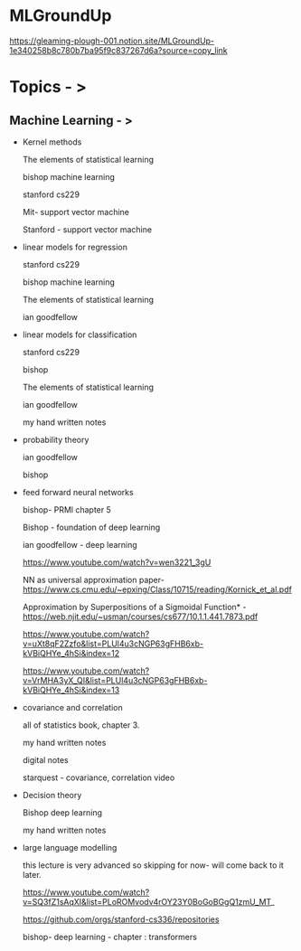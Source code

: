 # MLGroundUp
https://gleaming-plough-001.notion.site/MLGroundUp-1e340258b8c780b7ba95f9c837267d6a?source=copy_link

# Topics - >

## Machine Learning - >

- Kernel methods
    
    The elements of statistical learning
    
    bishop machine learning
    
    stanford cs229
    
    Mit- support vector machine
    
    Stanford - support vector machine
    
- linear models for regression
    
    stanford cs229
    
    bishop machine learning
    
    The elements of statistical learning
    
    ian goodfellow
    
- linear models for classification
    
    stanford cs229
    
    bishop 
    
    The elements of statistical learning
    
    ian goodfellow

    my hand written notes
    
- probability theory
    
    ian goodfellow
    
    bishop
    
- feed forward neural networks
    
    bishop- PRMl chapter 5
    
    Bishop - foundation of deep learning 
    
    ian goodfellow - deep learning
    
    https://www.youtube.com/watch?v=wen3221_3gU
    
    NN as universal approximation paper- https://www.cs.cmu.edu/~epxing/Class/10715/reading/Kornick_et_al.pdf
    
    Approximation by Superpositions of a Sigmoidal Function*  - https://web.njit.edu/~usman/courses/cs677/10.1.1.441.7873.pdf
    
    https://www.youtube.com/watch?v=uXt8qF2Zzfo&list=PLUl4u3cNGP63gFHB6xb-kVBiQHYe_4hSi&index=12
    
    https://www.youtube.com/watch?v=VrMHA3yX_QI&list=PLUl4u3cNGP63gFHB6xb-kVBiQHYe_4hSi&index=13
    
- covariance and correlation
    
    all of statistics book, chapter 3.
    
    my hand written notes
    
    digital notes
    
    starquest - covariance, correlation video
    
- Decision theory
    
    Bishop deep learning

    my hand written notes
    
- large language modelling
    
    this lecture is very advanced so skipping for now- will come back to it later.
    
    https://www.youtube.com/watch?v=SQ3fZ1sAqXI&list=PLoROMvodv4rOY23Y0BoGoBGgQ1zmU_MT_
    
    https://github.com/orgs/stanford-cs336/repositories
    
    bishop- deep learning - chapter : transformers



